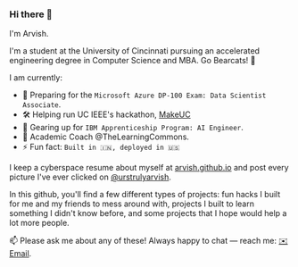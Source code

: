 ### Hi there 👋

I'm Arvish. 

I'm a student at the University of Cincinnati pursuing an accelerated engineering degree in Computer Science and MBA. Go Bearcats! 🐻

I am currently:
- 🔬 Preparing for the `Microsoft Azure DP-100 Exam: Data Scientist Associate`.
- 🛠 Helping run UC IEEE's hackathon, [MakeUC](https://makeuc.io)
- 🤖 Gearing up for `IBM Apprenticeship Program: AI Engineer`.
- 📖 Academic Coach @TheLearningCommons.
- ⚡ Fun fact: `Built in 🇮🇳, deployed in 🇺🇸`

I keep a cyberspace resume about myself at [arvish.github.io](https://arvish.github.io) and post every picture I've ever clicked on [@urstrulyarvish](https://instagram.com/urstrulyarvish).

In this github, you'll find a few different types of projects: fun hacks I built for me and my friends to mess around with, projects I built to learn something I didn't know before, and some projects that I hope would help a lot more people. 

 📫 Please ask me about any of these! Always happy to chat — reach me: [✉️ Email](mailto:arvishpandey@icloud.com).
